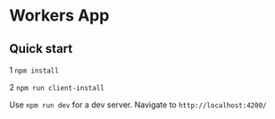 # Workers App

## Quick start

1 `npm install`

2 `npm run client-install`

Use `npm run dev` for a dev server. Navigate to `http://localhost:4200/`

